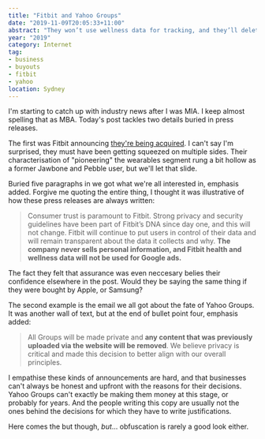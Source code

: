 ```yaml
---
title: "Fitbit and Yahoo Groups"
date: "2019-11-09T20:05:33+11:00"
abstract: "They won’t use wellness data for tracking, and they’ll delete all your data. Maybe."
year: "2019"
category: Internet
tag:
- business
- buyouts
- fitbit
- yahoo
location: Sydney
---
```

I'm starting to catch up with industry news after I was MIA. I keep almost spelling that as MBA. Today's post tackles two details buried in press releases.

The first was Fitbit announcing [they're being acquired](https://blog.fitbit.com/fitbit-acquired-by-google/). I can't say I'm surprised, they must have been getting squeezed on multiple sides. Their characterisation of "pioneering" the wearables segment rung a bit hollow as a former Jawbone and Pebble user, but we'll let that slide.

Buried five paragraphs in we got what we're all interested in, emphasis added. Forgive me quoting the entire thing, I thought it was illustrative of how these press releases are always written:

> Consumer trust is paramount to Fitbit. Strong privacy and security guidelines have been part of Fitbit’s DNA since day one, and this will not change. Fitbit will continue to put users in control of their data and will remain transparent about the data it collects and why. **The company never sells personal information, and Fitbit health and wellness data will not be used for Google ads.**

The fact they felt that assurance was even neccesary belies their confidence elsewhere in the post. Would they be saying the same thing if they were bought by Apple, or Samsung?

The second example is the email we all got about the fate of Yahoo Groups. It was another wall of text, but at the end of bullet point four, emphasis added:

> All Groups will be made private and **any content that was previously uploaded via the website will be removed**. We believe privacy is critical and made this decision to better align with our overall principles.

I empathise these kinds of announcements are hard, and that businesses can't always be honest and upfront with the reasons for their decisions. Yahoo Groups can't exactly be making them money at this stage, or probably for years. And the people writing this copy are usually not the ones behind the decisions for which they have to write justifications.

Here comes the but though, *but*... obfuscation is rarely a good look either.

